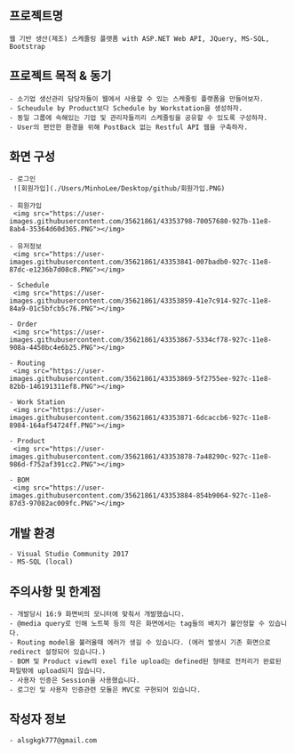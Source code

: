 프로젝트명
---------
    웹 기반 생산(제조) 스케줄링 플랫폼 with ASP.NET Web API, JQuery, MS-SQL, Bootstrap  
    

프로젝트 목적 & 동기
------------
    - 소기업 생산관리 담당자들이 웹에서 사용할 수 있는 스케줄링 플랫폼을 만들어보자.
    - Scheudule by Product보다 Schedule by Workstation을 생성하자.
    - 동일 그룹에 속해있는 기업 및 관리자들끼리 스케줄링을 공유할 수 있도록 구성하자.
    - User의 편안한 환경을 위해 PostBack 없는 Restful API 웹을 구축하자.
    
화면 구성
--------  
    - 로그인
     ![회원가입](./Users/MinhoLee/Desktop/github/회원가입.PNG)
    
    - 회원가입
     <img src="https://user-images.githubusercontent.com/35621861/43353798-70057680-927b-11e8-8ab4-35364d60d365.PNG"></img>
    
    - 유저정보
     <img src="https://user-images.githubusercontent.com/35621861/43353841-007badb0-927c-11e8-87dc-e1236b7d08c8.PNG"></img>
    
    - Schedule
     <img src="https://user-images.githubusercontent.com/35621861/43353859-41e7c914-927c-11e8-84a9-01c5bfcb5c76.PNG"></img>
    
    - Order
     <img src="https://user-images.githubusercontent.com/35621861/43353867-5334cf78-927c-11e8-908a-4450bc4e6b25.PNG"></img>

    - Routing
     <img src="https://user-images.githubusercontent.com/35621861/43353869-5f2755ee-927c-11e8-82bb-146191311ef8.PNG"></img>
    
    - Work Station
     <img src="https://user-images.githubusercontent.com/35621861/43353871-6dcaccb6-927c-11e8-8984-164af54724ff.PNG"></img>
    
    - Product
     <img src="https://user-images.githubusercontent.com/35621861/43353878-7a48290c-927c-11e8-986d-f752af391cc2.PNG"></img>
    
    - BOM
     <img src="https://user-images.githubusercontent.com/35621861/43353884-854b9064-927c-11e8-87d3-97082ac009fc.PNG"></img>
    

개발 환경
--------
    - Visual Studio Community 2017
    - MS-SQL (local)

주의사항 및 한계점
--------
    - 개발당시 16:9 화면비의 모니터에 맞춰서 개발했습니다.
    - @media query로 인해 노트북 등의 작은 화면에서는 tag들의 배치가 불안정할 수 있습니다. 
    - Routing model을 불러올때 에러가 생길 수 있습니다. (에러 발생시 기존 화면으로 redirect 설정되어 있습니다.)
    - BOM 및 Product view의 exel file upload는 defined된 형태로 전처리가 완료된 파일밖에 upload되지 않습니다.
    - 사용자 인증은 Session을 사용했습니다.
    - 로그인 및 사용자 인증관련 모듈은 MVC로 구현되어 있습니다.
    
작성자 정보
----------
    - alsgkgk777@gmail.com
